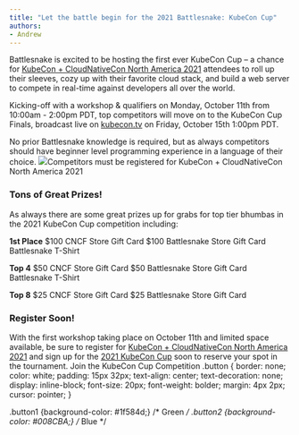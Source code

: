 ```yaml
---
title: "Let the battle begin for the 2021 Battlesnake: KubeCon Cup"
authors:
- Andrew
---
```


Battlesnake is excited to be hosting the first ever KubeCon Cup – a chance for [KubeCon + CloudNativeCon North America 2021](https://events.linuxfoundation.org/kubecon-cloudnativecon-north-america/) attendees to roll up their sleeves, cozy up with their favorite cloud stack, and build a web server to compete in real-time against developers all over the world.

Kicking-off with a workshop & qualifiers on Monday, October 11th from 10:00am - 2:00pm PDT, top competitors will move on to the KubeCon Cup Finals, broadcast live on [kubecon.tv](https://www.twitch.tv/cloudnativefdn) on Friday, October 15th 1:00pm PDT.

No prior Battlesnake knowledge is required, but as always competitors should have beginner level programming experience in a language of their choice. 
![](./img/image-12.png)Competitors must be registered for KubeCon + CloudNativeCon North America 2021
### Tons of Great Prizes!

As always there are some great prizes up for grabs for top tier bhumbas in the 2021 KubeCon Cup competition including:

**1st Place**
$100 CNCF Store Gift Card
$100 Battlesnake Store Gift Card
Battlesnake T-Shirt

**Top 4**
$50 CNCF Store Gift Card
$50 Battlesnake Store Gift Card
Battlesnake T-Shirt

**Top 8**
$25 CNCF Store Gift Card
$25 Battlesnake Store Gift Card

### Register Soon!

With the first workshop taking place on October 11th and limited space available, be sure to register for [KubeCon + CloudNativeCon North America 2021](https://events.linuxfoundation.org/kubecon-cloudnativecon-north-america/) and sign up for the [2021 KubeCon Cup](https://docs.google.com/forms/d/e/1FAIpQLSeFPn_b2ja605z_3ZfjHWN2kiSVaKUZp9BJLVp0Sk1QDSpkuA/viewform) soon to reserve your spot in the tournament.
Join the KubeCon Cup Competition
.button {
  border: none;
  color: white;
  padding: 15px 32px;
  text-align: center;
  text-decoration: none;
  display: inline-block;
  font-size: 20px;
  font-weight: bolder;
  margin: 4px 2px;
  cursor: pointer;
}

.button1 {background-color: #1f584d;} /* Green */
.button2 {background-color: #008CBA;} /* Blue */
